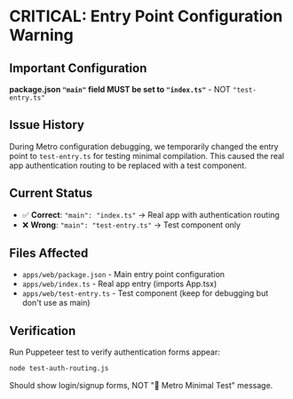 # CRITICAL: Entry Point Configuration Warning

## Important Configuration
**package.json `"main"` field MUST be set to `"index.ts"`** - NOT `"test-entry.ts"`

## Issue History
During Metro configuration debugging, we temporarily changed the entry point to `test-entry.ts` for testing minimal compilation. This caused the real app authentication routing to be replaced with a test component.

## Current Status
- ✅ **Correct**: `"main": "index.ts"` → Real app with authentication routing
- ❌ **Wrong**: `"main": "test-entry.ts"` → Test component only

## Files Affected
- `apps/web/package.json` - Main entry point configuration
- `apps/web/index.ts` - Real app entry (imports App.tsx)
- `apps/web/test-entry.ts` - Test component (keep for debugging but don't use as main)

## Verification
Run Puppeteer test to verify authentication forms appear:
```bash
node test-auth-routing.js
```

Should show login/signup forms, NOT "🚀 Metro Minimal Test" message.